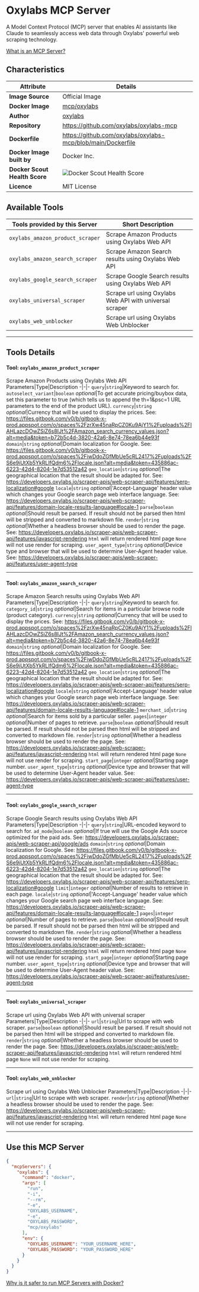 # Oxylabs MCP Server

A Model Context Protocol (MCP) server that enables AI assistants like Claude to seamlessly access web data through Oxylabs' powerful web scraping technology.

[What is an MCP Server?](https://www.anthropic.com/news/model-context-protocol)

## Characteristics
Attribute|Details|
|-|-|
**Image Source**|Official Image
**Docker Image**|[mcp/oxylabs](https://hub.docker.com/repository/docker/mcp/oxylabs)
**Author**|[oxylabs](https://github.com/oxylabs)
**Repository**|https://github.com/oxylabs/oxylabs-mcp
**Dockerfile**|https://github.com/oxylabs/oxylabs-mcp/blob/main/Dockerfile
**Docker Image built by**|Docker Inc.
**Docker Scout Health Score**| ![Docker Scout Health Score](https://api.scout.docker.com/v1/policy/insights/org-image-score/badge/mcp/oxylabs)
**Licence**|MIT License

## Available Tools
Tools provided by this Server|Short Description
-|-
`oxylabs_amazon_product_scraper`|Scrape Amazon Products using Oxylabs Web API|
`oxylabs_amazon_search_scraper`|Scrape Amazon Search results using Oxylabs Web API|
`oxylabs_google_search_scraper`|Scrape Google Search results using Oxylabs Web API|
`oxylabs_universal_scraper`|Scrape url using Oxylabs Web API with universal scraper|
`oxylabs_web_unblocker`|Scrape url using Oxylabs Web Unblocker|

---
## Tools Details

#### Tool: **`oxylabs_amazon_product_scraper`**
Scrape Amazon Products using Oxylabs Web API
Parameters|Type|Description
-|-|-
`query`|`string`|Keyword to search for.
`autoselect_variant`|`boolean` *optional*|To get accurate pricing/buybox data, set this parameter to true (which tells us to append the th=1&psc=1 URL parameters to the end of the product URL).
`currency`|`string` *optional*|Currency that will be used to display the prices. See: https://files.gitbook.com/v0/b/gitbook-x-prod.appspot.com/o/spaces%2FzrXw45naRpCZ0Ku9AjY1%2Fuploads%2FIAHLazcDOwZSiZ6s8IJt%2FAmazon_search_currency_values.json?alt=media&token=b72b5c4d-3820-42a6-8e74-78ea6b44e93f
`domain`|`string` *optional*|Domain localization for Google. See: https://files.gitbook.com/v0/b/gitbook-x-prod.appspot.com/o/spaces%2FiwDdoZGfMbUe5cRL2417%2Fuploads%2FS6e9iUtXb5YkRLlfQdm6%2Flocale.json?alt=media&token=435886ac-6223-42d4-8204-1e7d53512a42
`geo_location`|`string` *optional*|The geographical location that the result should be adapted for. See: https://developers.oxylabs.io/scraper-apis/web-scraper-api/features/serp-localization#google
`locale`|`string` *optional*|'Accept-Language' header value which changes your Google search page web interface language. See: https://developers.oxylabs.io/scraper-apis/web-scraper-api/features/domain-locale-results-language#locale-1
`parse`|`boolean` *optional*|Should result be parsed. If result should not be parsed then html will be stripped and converted to markdown file.
`render`|`string` *optional*|Whether a headless browser should be used to render the page. See: https://developers.oxylabs.io/scraper-apis/web-scraper-api/features/javascript-rendering `html` will return rendered html page `None` will not use render for scraping.
`user_agent_type`|`string` *optional*|Device type and browser that will be used to determine User-Agent header value. See: https://developers.oxylabs.io/scraper-apis/web-scraper-api/features/user-agent-type

---
#### Tool: **`oxylabs_amazon_search_scraper`**
Scrape Amazon Search results using Oxylabs Web API
Parameters|Type|Description
-|-|-
`query`|`string`|Keyword to search for.
`category_id`|`string` *optional*|Search for items in a particular browse node (product category).
`currency`|`string` *optional*|Currency that will be used to display the prices. See: https://files.gitbook.com/v0/b/gitbook-x-prod.appspot.com/o/spaces%2FzrXw45naRpCZ0Ku9AjY1%2Fuploads%2FIAHLazcDOwZSiZ6s8IJt%2FAmazon_search_currency_values.json?alt=media&token=b72b5c4d-3820-42a6-8e74-78ea6b44e93f
`domain`|`string` *optional*|Domain localization for Google. See: https://files.gitbook.com/v0/b/gitbook-x-prod.appspot.com/o/spaces%2FiwDdoZGfMbUe5cRL2417%2Fuploads%2FS6e9iUtXb5YkRLlfQdm6%2Flocale.json?alt=media&token=435886ac-6223-42d4-8204-1e7d53512a42
`geo_location`|`string` *optional*|The geographical location that the result should be adapted for. See: https://developers.oxylabs.io/scraper-apis/web-scraper-api/features/serp-localization#google
`locale`|`string` *optional*|'Accept-Language' header value which changes your Google search page web interface language. See: https://developers.oxylabs.io/scraper-apis/web-scraper-api/features/domain-locale-results-language#locale-1
`merchant_id`|`string` *optional*|Search for items sold by a particular seller.
`pages`|`integer` *optional*|Number of pages to retrieve.
`parse`|`boolean` *optional*|Should result be parsed. If result should not be parsed then html will be stripped and converted to markdown file.
`render`|`string` *optional*|Whether a headless browser should be used to render the page. See: https://developers.oxylabs.io/scraper-apis/web-scraper-api/features/javascript-rendering `html` will return rendered html page `None` will not use render for scraping.
`start_page`|`integer` *optional*|Starting page number.
`user_agent_type`|`string` *optional*|Device type and browser that will be used to determine User-Agent header value. See: https://developers.oxylabs.io/scraper-apis/web-scraper-api/features/user-agent-type

---
#### Tool: **`oxylabs_google_search_scraper`**
Scrape Google Search results using Oxylabs Web API
Parameters|Type|Description
-|-|-
`query`|`string`|URL-encoded keyword to search for.
`ad_mode`|`boolean` *optional*|If true will use the Google Ads source optimized for the paid ads. See: https://developers.oxylabs.io/scraper-apis/web-scraper-api/google/ads
`domain`|`string` *optional*|Domain localization for Google. See: https://files.gitbook.com/v0/b/gitbook-x-prod.appspot.com/o/spaces%2FiwDdoZGfMbUe5cRL2417%2Fuploads%2FS6e9iUtXb5YkRLlfQdm6%2Flocale.json?alt=media&token=435886ac-6223-42d4-8204-1e7d53512a42
`geo_location`|`string` *optional*|The geographical location that the result should be adapted for. See: https://developers.oxylabs.io/scraper-apis/web-scraper-api/features/serp-localization#google
`limit`|`integer` *optional*|Number of results to retrieve in each page.
`locale`|`string` *optional*|'Accept-Language' header value which changes your Google search page web interface language. See: https://developers.oxylabs.io/scraper-apis/web-scraper-api/features/domain-locale-results-language#locale-1
`pages`|`integer` *optional*|Number of pages to retrieve.
`parse`|`boolean` *optional*|Should result be parsed. If result should not be parsed then html will be stripped and converted to markdown file.
`render`|`string` *optional*|Whether a headless browser should be used to render the page. See: https://developers.oxylabs.io/scraper-apis/web-scraper-api/features/javascript-rendering `html` will return rendered html page `None` will not use render for scraping.
`start_page`|`integer` *optional*|Starting page number.
`user_agent_type`|`string` *optional*|Device type and browser that will be used to determine User-Agent header value. See: https://developers.oxylabs.io/scraper-apis/web-scraper-api/features/user-agent-type

---
#### Tool: **`oxylabs_universal_scraper`**
Scrape url using Oxylabs Web API with universal scraper
Parameters|Type|Description
-|-|-
`url`|`string`|Url to scrape with web scraper.
`parse`|`boolean` *optional*|Should result be parsed. If result should not be parsed then html will be stripped and converted to markdown file.
`render`|`string` *optional*|Whether a headless browser should be used to render the page. See: https://developers.oxylabs.io/scraper-apis/web-scraper-api/features/javascript-rendering `html` will return rendered html page `None` will not use render for scraping.

---
#### Tool: **`oxylabs_web_unblocker`**
Scrape url using Oxylabs Web Unblocker
Parameters|Type|Description
-|-|-
`url`|`string`|Url to scrape with web scraper.
`render`|`string` *optional*|Whether a headless browser should be used to render the page. See: https://developers.oxylabs.io/scraper-apis/web-scraper-api/features/javascript-rendering `html` will return rendered html page `None` will not use render for scraping.

---
## Use this MCP Server

```json
{
  "mcpServers": {
    "oxylabs": {
      "command": "docker",
      "args": [
        "run",
        "-i",
        "--rm",
        "-e",
        "OXYLABS_USERNAME",
        "-e",
        "OXYLABS_PASSWORD",
        "mcp/oxylabs"
      ],
      "env": {
        "OXYLABS_USERNAME": "YOUR_USERNAME_HERE",
        "OXYLABS_PASSWORD": "YOUR_PASSWORD_HERE"
      }
    }
  }
}
```

[Why is it safer to run MCP Servers with Docker?](https://www.docker.com/blog/the-model-context-protocol-simplifying-building-ai-apps-with-anthropic-claude-desktop-and-docker/)
